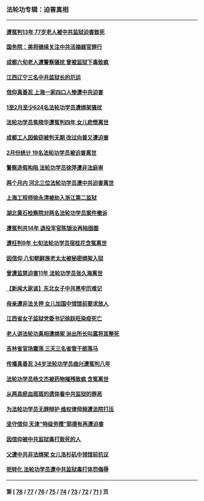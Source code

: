 ### 法轮功专辑：迫害真相
---
#### [遭冤判13年 77岁老人被中共监狱迫害致死](../../pages/nf4379/n13953812.md?03270430) 
#### [国务院：美将继续关注中共活摘器官罪行](../../pages/nf4379/n13954656.md?03270430) 
#### [成都六旬老人遭警察骚扰 曾被监狱下毒致疯](../../pages/nf4379/n13952299.md?03270430) 
#### [江西辽宁三名中共监狱长的厄运](../../pages/nf4379/n13951740.md?03270430) 
#### [信仰真善忍 上海一家四口人惨遭中共迫害](../../pages/nf4379/n13950973.md?03270430) 
#### [1至2月至少624名法轮功学员遭绑架骚扰](../../pages/nf4379/n13950181.md?03270430) 
#### [法轮功学员焦晓华遭冤判四年 女儿悲愤离世](../../pages/nf4379/n13949614.md?03270430) 
#### [成都工人因偷窃被判无期 改过向善又遭迫害](../../pages/nf4379/n13948561.md?03270430) 
#### [2月份统计 19名法轮功学员被迫害离世](../../pages/nf4379/n13947335.md?03270430) 
#### [警察造假构陷 法轮功学员徐萍遭非法庭审](../../pages/nf4379/n13946469.md?03270430) 
#### [两个月内 河北三位法轮功学员遭中共迫害离世](../../pages/nf4379/n13945856.md?03270430) 
#### [上海工程师徐永清被劫入浙江第二监狱](../../pages/nf4379/n13945041.md?03270430) 
#### [湖北黄石检察院对两名法轮功学员案件撤诉](../../pages/nf4379/n13944382.md?03270430) 
#### [遭冤判共14年 退役军官陈银汝再陷囹圄](../../pages/nf4379/n13943569.md?03270430) 
#### [遭枉判9年 七旬法轮功学员宿桂花含冤离世](../../pages/nf4379/n13943708.md?03270430) 
#### [因信仰 八旬朝鲜族老太太被秘密绑架入狱](../../pages/nf4379/n13942333.md?03270430) 
#### [曾遭监禁迫害11年 法轮功学员张久海离世](../../pages/nf4379/n13941569.md?03270430) 
#### [【新闻大家谈】东北女子中共黑牢历难记](../../pages/nf4379/n13942450.md?03270430) 
#### [母亲遭非法关押 女儿加国中领馆前要求放人](../../pages/nf4379/n13941094.md?03270430) 
#### [江西省女子监狱党委书记徐跃旺染疫死亡](../../pages/nf4379/n13940039.md?03270430) 
#### [老人讲法轮功真相遭绑架 派出所长叫嚣将其整死](../../pages/nf4379/n13939553.md?03270430) 
#### [吉林省官场震荡 三天三名省管干部落马](../../pages/nf4379/n13939851.md?03270430) 
#### [传播真善忍 34岁法轮功学员曲兴遭冤判八年](../../pages/nf4379/n13939536.md?03270430) 
#### [法轮功学员杨文杰被药物摧残致疯 含冤离世](../../pages/nf4379/n13938659.md?03270430) 
#### [从两具瘀血斑斑的遗体看中共监狱的罪恶](../../pages/nf4379/n13936388.md?03270430) 
#### [为法轮功学员无罪辩护 维权律师频遭法院打压](../../pages/nf4379/n13937296.md?03270430) 
#### [坚守信仰 天津“特级劳模”郭德有再遭迫害](../../pages/nf4379/n13934725.md?03270430) 
#### [因信仰被中共监狱毒打致死的人](../../pages/nf4379/n13934141.md?03270430) 
#### [父遭中共非法绑架 女儿洛杉矶中领馆前抗议](../../pages/nf4379/n13933807.md?03270430) 
#### [拒转化 法轮功学员遭中共监狱毒打体罚侮辱](../../pages/nf4379/n13928989.md?03270430) 

---
#### 第 [ [78](./78.md?03270430) / [77](./77.md?03270430) / [76](./76.md?03270430) / [75](./75.md?03270430) / [74](./74.md?03270430) / [73](./73.md?03270430) / [72](./72.md?03270430) / [71](./71.md?03270430) ] 页
